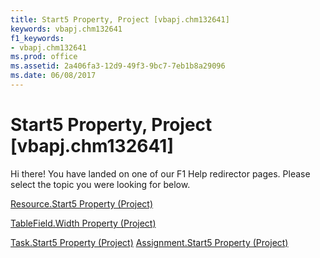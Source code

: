 ```yaml
---
title: Start5 Property, Project [vbapj.chm132641]
keywords: vbapj.chm132641
f1_keywords:
- vbapj.chm132641
ms.prod: office
ms.assetid: 2a406fa3-12d9-49f3-9bc7-7eb1b8a29096
ms.date: 06/08/2017
---
```



# Start5 Property, Project [vbapj.chm132641]

Hi there! You have landed on one of our F1 Help redirector pages. Please select the topic you were looking for below.

[Resource.Start5 Property (Project)](http://msdn.microsoft.com/library/7bc9af08-c157-883e-5ee3-9afbca87ac36%28Office.15%29.aspx)

[TableField.Width Property (Project)](http://msdn.microsoft.com/library/ff691a5d-9d39-3ba2-f277-bebd56272a94%28Office.15%29.aspx)

[Task.Start5 Property (Project)](http://msdn.microsoft.com/library/8f6f4145-663d-3530-ad50-bee6a5e840df%28Office.15%29.aspx)
[Assignment.Start5 Property (Project)](http://msdn.microsoft.com/library/6eda3fa3-873c-6920-5cf0-dd15e16c0cb9%28Office.15%29.aspx)


